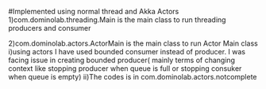 #Implemented using normal thread and Akka Actors
1)com.dominolab.threading.Main is the main class to run threading producers and consumer

2)com.dominolab.actors.ActorMain is the main class to run Actor Main class
   i)using actors I have used bounded consumer instead of producer. I was facing issue in creating bounded producer( mainly terms of changing context like stopping producer when queue is full or stopping consuker when queue is empty)
   ii)The codes is in com.dominolab.actors.notcomplete